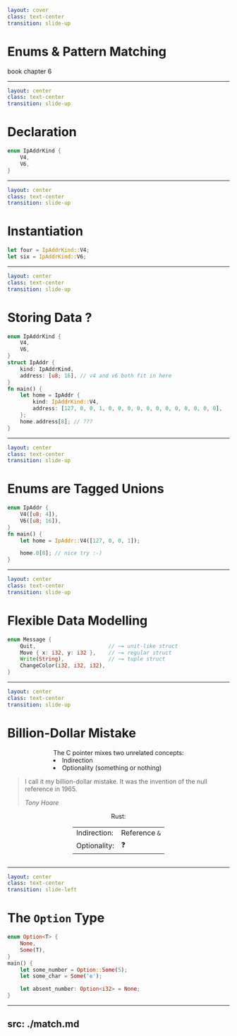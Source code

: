 ```yaml
layout: cover
class: text-center
transition: slide-up
```

# Enums & Pattern Matching

book chapter 6

<Nr />

---

```yaml
layout: center
class: text-center
transition: slide-up
```

# Declaration

```rust
enum IpAddrKind {
    V4,
    V6,
}
```

<Nr />

---

```yaml
layout: center
class: text-center
transition: slide-up
```

# Instantiation

```rust
let four = IpAddrKind::V4;
let six = IpAddrKind::V6;
```

<Nr />

---

```yaml
layout: center
class: text-center
transition: slide-up
```

# Storing Data ?

```rust {5-8,10-14}
enum IpAddrKind {
    V4,
    V6,
}
struct IpAddr {
    kind: IpAddrKind,
    address: [u8; 16], // v4 and v6 both fit in here
}
fn main() {
    let home = IpAddr {
        kind: IpAddrKind::V4,
        address: [127, 0, 0, 1, 0, 0, 0, 0, 0, 0, 0, 0, 0, 0, 0, 0],
    };
    home.address[8]; // ???
}
```

<div
    style="background-color: red"
    class="h-0.8 rounded absolute top-73 left-82.5 w-16"
></div>
<div
    style="background-color: red"
    class="h-0.8 rounded absolute top-99 left-92.5 w-26.5"
></div>
<div
    style="background-color: red"
    class="h-0.8 rounded absolute top-109.5 left-88.7 w-6"
></div>

<Nr />

---

```yaml
layout: center
class: text-center
transition: slide-up
```

# Enums are Tagged Unions

```rust {1-4|6|8}
enum IpAddr {
    V4([u8; 4]),
    V6([u8; 16]),
}
fn main() {
    let home = IpAddr::V4([127, 0, 0, 1]);

    home.0[8]; // nice try :-)
}
```

<Nr />

---

```yaml
layout: center
class: text-center
transition: slide-up
```

# Flexible Data Modelling

```rust
enum Message {
    Quit,                       // ~= unit-like struct
    Move { x: i32, y: i32 },    // ~= regular struct
    Write(String),              // ~= tuple struct
    ChangeColor(i32, i32, i32),
}
```

<Nr />

---

```yaml
layout: center
class: text-center
transition: slide-up
```

# Billion-Dollar Mistake

<div></div>


<div style="display: flex">
  <div style="flex-grow: 1"></div>
  <div style="text-align: left">
    The C pointer mixes two unrelated concepts:
    <li>Indirection</li>
    <li>Optionality (something or nothing)</li>
  </div>
  <div style="flex-grow: 1"></div>
</div>

<div class="h-4"></div>

> I call it my billion-dollar mistake.
> It was the invention of the null reference in 1965.
>
> _Tony Hoare_

<div class="h-4"></div>

<div style="display: flex">
  <div style="flex-grow: 1"></div>
  <div style="text-align: center">
    Rust:
    <table>
      <tr>
        <td>Indirection:</td>
        <td>Reference <code>&</code></td>
      </tr>
      <tr>
        <td>Optionality:</td>
        <td>❓</td>
      </tr>
    </table>
  </div>
  <div style="flex-grow: 1"></div>
</div>

<Nr />

---

```yaml
layout: center
class: text-center
transition: slide-left
```

# The `Option` Type

```rust {1-4,6,7,9}
enum Option<T> {
    None,
    Some(T),
}
main() {
    let some_number = Option::Some(5);
    let some_char = Some('e');

    let absent_number: Option<i32> = None;
}
```

<Nr />

---
src: ./match.md
---
